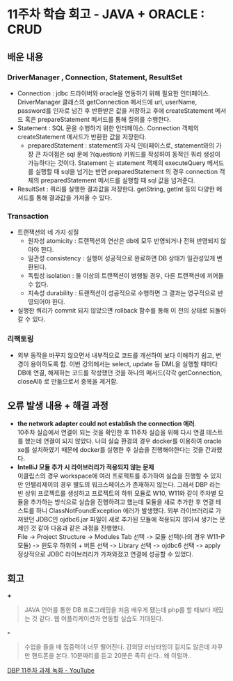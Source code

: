 # 11주차 학습 회고 - JAVA + ORACLE : CRUD 
## 배운 내용
### DriverManager , Connection, Statement, ResultSet
* Connection : jdbc 드라이버와 oracle을 연동하기 위해 필요한 인터페이스. DriverManager 클래스의 getConnection 메서드에  url, userName, password를 인자로 넘긴 후 반환받은 값을 저장하고 후에 createStatement 메서드 혹은 prepareStatement 메서드를 통해 질의를 수행한다.
* Statement : SQL 문을 수행하기 위한 인터페이스. Connection 객체의 createStatement 메서드가 반환한 값을 저장한다.
	* preparedStatement : statement의 자식 인터페이스로, statement와의 가장 큰 차이점은 sql 문에 ?(question) 키워드를 작성하여 동적인 쿼리 생성이 가능하다는 것이다. Statement 는 statement 객체의 executeQuery 메서드를 실행할 때 sql을 넘기는 반면 preparedStatement 의 경우 connection 객체의 preparedStatement 메서드를 실행할 때 sql 값을 넘겨준다.
* ResultSet : 쿼리를 실행한 결과값을 저장한다. getString, getInt 등의 다양한 메서드를 통해 결과값을 가져올 수 있다.

### Transaction
* 트랜잭션의 네 가지 성질
	* 원자성 atomicity : 트랜잭션의 연산은 db에 모두 반영되거나 전혀 반영되지 않아야 한다.
	* 일관성 consistency : 실행이 성공적으로 완료하면 DB 상태가 일관성있게 변환된다.
	* 독립성 isolation : 둘 이상의 트랜잭션이 병행될 경우, 다른 트랜잭션에 끼어들 수 없다.
	* 지속성 durability : 트랜잭션이 성공적으로 수행하면 그 결과는 영구적으로 반영되어야 한다.
* 실행한 쿼리가 commit 되지 않았으면 rollback 함수를 통해 이 전의 상태로 되돌아갈 수 있다.

### 리팩토링
* 외부 동작을 바꾸지 않으면서 내부적으로 코드를 개선하여 보다 이해하기 쉽고, 변경이 용이하도록 함. 이번 강의에서는 select, update 등 DML을 실행할 때마다 DB에 연결, 해제하는 코드를 작성했던 것을 하나의 메서드(각각 getConnection, closeAll) 로 만듦으로서 중복을 제거함.

## 오류 발생 내용 + 해결 과정
* **the network adapter could not establish the connection 에러**.  
10주차 실습에서 연결이 되는 것을 확인한 후  11주차 실습을 위해 다시 연결 테스트를 했는데 연결이 되지 않았다. 나의 실습 환경의 경우 docker를 이용하여 oracle xe를 설치하였기 때문에 docker를 실행한 후 실습을 진행해야한다는 것을 간과했다. 
* **IntelliJ 모듈 추가 시 라이브러리가 적용되지 않는 문제**  
이클립스의 경우 workspace에 여러 프로젝트를 추가하여 실습을 진행할 수 있지만 인텔리제이의 경우 별도의 워크스페이스가 존재하지 않는다. 그래서 DBP 라는 빈 상위 프로젝트를 생성하고 프로젝트의 하위 모듈로 W10, W11와 같이 주차별 모듈을 추가하는 방식으로 실습을 진행하려고 했는데 모듈을 새로 추가한 후 연결 테스트를 하니 ClassNotFoundException 에러가 발생했다. 외부 라이브러리로 가져왔던 JDBC인 ojdbc6.jar 파일이 새로 추가된 모듈에 적용되지 않아서 생기는 문제인 것 같아 다음과 같은 과정을 진행했다.  
File -> Project Structure -> Modules Tab 선택 -> 모듈 선택(나의 경우 W11-P 모듈) -> 윈도우 하위의 + 버튼 선택 -> Library 선택 -> ojdbc6 선택 -> apply
정상적으로 JDBC 라이브러리가 가져와졌고 연결에 성공할 수 있었다.

## 회고
**+**
> JAVA 언어를 통한 DB 프로그래밍을 처음 배우게 됐는데 php를 할 때보다 재밌는 것 같다.  웹 어플리케이션과 연동할 실습도 기대된다.  

**-**
> 수업을 들을 때 집중력이 너무 떨어진다. 강의당 러닝타임이 길지도 않은데 자꾸만 핸드폰을 본다. 10분짜리를 듣고 20분은 족히 쉰다.. 왜 이럴까..  

[DBP 11주차 과제 녹화 - YouTube](https://www.youtube.com/watch?v=As1D2Pwey-0&feature=youtu.be)
